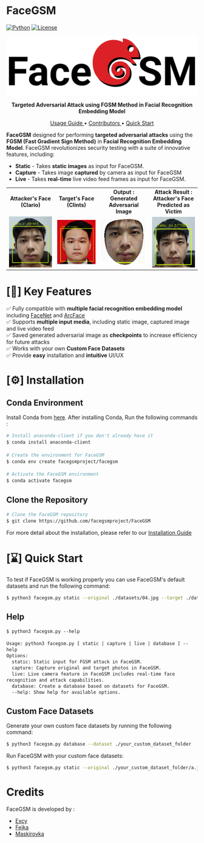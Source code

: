 # FaceGSM

[![Python](https://img.shields.io/badge/Python-3.10-blue.svg?&logo=python)](https://www.python.org/downloads/)
[![License](https://img.shields.io/badge/License-AGPLv3-red.svg?&logo=none)](https://www.gnu.org/licenses/agpl-3.0)

<p align="center">
    <img src="./assets/logo.jpg">
</p>

<p align="center">
    <b>
        Targeted Adversarial Attack using FGSM Method in Facial Recognition Embedding Model
    </b>
</p>

<p align="center">
    <a href="https://facegsm.gitbook.io/facegsm-documentation/facegsm/">
        Usage Guide
    </a> •
    <a href="#credits">
        Contributors
    </a> •
    <a href="#quick-start">
        Quick Start
    </a> 
</p>

**FaceGSM** designed for performing **targeted adversarial attacks** using the **FGSM (Fast Gradient Sign Method)** in **Facial Recognition Embedding Model**. FaceGSM revolutionizes security testing with a suite of innovative features, including:

-   **Static** - Takes **static images** as input for FaceGSM.
-   **Capture** - Takes image **captured** by camera as input for FaceGSM
-   **Live** - Takes **real-time** live video feed frames as input for FaceGSM.

<center>
<table>
    <tr>
        <td align="center" width="300" height="20">
            <b>Attacker's Face <br> (Clario)</b>
        </td>
        <td align="center" width="300" height="20">
            <b>Target's Face <br> (Clints)</b>
        </td>
        <td align="center" width="300" height="20">
            <b>Output : <br> Generated Adversarial Image</b>
        </td>
        <td align="center" width="300" height="20">
            <b>Attack Result : <br> Attacker's Face Predicted as Victim</b>
        </td>
    </tr>
    <tr>
        <td align="center" width="500">
            <img src="./assets/original_cropped.png" alt="Original" width="1000"/>
        </td>
        <td align="center" width="500">
            <img src="./assets/target_cropped.png" alt="Target" width="1000"/>
        </td>
        <td align="center" width="500">
            <img src="./assets/adversarial_image.png" alt="Generated Adversarial Image" width="1000"/>
        </td>
        <td align="center" width="500">
            <img src="./assets/adv_img_prediction_cropped.png" alt="After Attack" width="1000"/>
        </td>
    </tr>
</table>
</center>

# [🔑] Key Features

✅ Fully compatible with **multiple facial recognition embedding model** including [FaceNet](https://github.com/davidsandberg/facenet) and [ArcFace](https://insightface.ai/arcface)<br>
✅ Supports **multiple input media**, including static image, captured image and live video feed<br>
✅ Saved generated adversarial image as **checkpoints** to increase efficiency for future attacks<br>
✅ Works with your own **Custom Face Datasets**<br>
✅ Provide **easy** installation and **intuitive** UI/UX<br>

# [⚙️] Installation

## Conda Environment

Install Conda from [here](https://docs.anaconda.com/miniconda/miniconda-install/). After installing Conda, Run the following commands :

```bash
# Install anaconda-client if you don't already have it
$ conda install anaconda-client

# Create the environment for FaceGSM
$ conda env create facegsmproject/facegsm

# Activate the FaceGSM environment
$ conda activate facegsm
```

## Clone the Repository

```bash
# Clone the FaceGSM repository
$ git clone https://github.com/facegsmproject/FaceGSM
```

For more detail about the installation, please refer to our [Installation Guide](https://facegsm.gitbook.io/facegsm-documentation/facegsm/installation)

# [⌛] Quick Start

To test if FaceGSM is working properly you can use FaceGSM's default datasets and run the following command:

```bash
$ python3 facegsm.py static --original ./datasets/04.jpg --target ./datasets/74.jpg
```

## Help

```
$ python3 facegsm.py --help

Usage: python3 facegsm.py [ static | capture | live | database ] --help
Options:
  static: Static input for FGSM attack in FaceGSM.
  capture: Capture original and target photos in FaceGSM.
  live: Live camera feature in FaceGSM includes real-time face recognition and attack capabilities.
  database: Create a database based on datasets for FaceGSM.
  --help: Show help for available options.
```

## Custom Face Datasets

Generate your own custom face datasets by running the following command:

```bash
$ python3 facegsm.py database --dataset ./your_custom_dataset_folder
```

Run FaceGSM with your custom face datasets:

```bash
$ python3 facegsm.py static --original ./your_custom_dataset_folder/a.jpg --target ./your_custom_dataset_folder/b.jpg
```

# Credits

FaceGSM is developed by :

-   [Excy](https://github.com/Excillius)
-   [Fejka](https://github.com/clariojohan)
-   [Maskirovka](https://github.com/delbertgiovanni)
